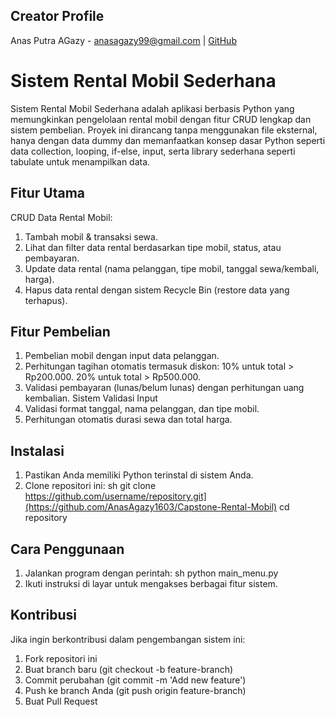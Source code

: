 ## Creator Profile
Anas Putra AGazy - [anasagazy99@gmail.com](anasagazy99@gmail.com) | [GitHub](https://github.com/AnasAgazy1603)

# Sistem Rental Mobil Sederhana
Sistem Rental Mobil Sederhana adalah aplikasi berbasis Python yang memungkinkan pengelolaan rental mobil dengan fitur CRUD lengkap dan sistem pembelian. Proyek ini dirancang tanpa menggunakan file eksternal, hanya dengan data dummy dan memanfaatkan konsep dasar Python seperti data collection, looping, if-else, input, serta library sederhana seperti tabulate untuk menampilkan data.

## Fitur Utama
CRUD Data Rental Mobil:
1. Tambah mobil & transaksi sewa.
2. Lihat dan filter data rental berdasarkan tipe mobil, status, atau pembayaran.
3. Update data rental (nama pelanggan, tipe mobil, tanggal sewa/kembali, harga).
4. Hapus data rental dengan sistem Recycle Bin (restore data yang terhapus).

## Fitur Pembelian
1. Pembelian mobil dengan input data pelanggan.
2. Perhitungan tagihan otomatis termasuk diskon:
   10% untuk total > Rp200.000.
   20% untuk total > Rp500.000.
3. Validasi pembayaran (lunas/belum lunas) dengan perhitungan uang kembalian.
Sistem Validasi Input
4. Validasi format tanggal, nama pelanggan, dan tipe mobil.
5. Perhitungan otomatis durasi sewa dan total harga.

## Instalasi
1. Pastikan Anda memiliki Python terinstal di sistem Anda.
2. Clone repositori ini:
   sh
   git clone https://github.com/username/repository.git](https://github.com/AnasAgazy1603/Capstone-Rental-Mobil) 
   cd repository

## Cara Penggunaan
1. Jalankan program dengan perintah:
   sh
   python main_menu.py 
2. Ikuti instruksi di layar untuk mengakses berbagai fitur sistem.

## Kontribusi
Jika ingin berkontribusi dalam pengembangan sistem ini:
1. Fork repositori ini
2. Buat branch baru (git checkout -b feature-branch)
3. Commit perubahan (git commit -m 'Add new feature')
4. Push ke branch Anda (git push origin feature-branch)
5. Buat Pull Request
